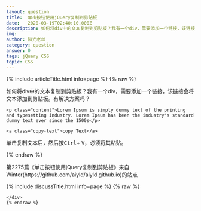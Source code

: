```yaml
---
layout: question
title:  单击按钮使用jQuery复制到剪贴板
date:   2020-03-19T02:40:10.000Z
description: 如何将div中的文本复制到剪贴板？我有一个div，需要添加一个链接，该链接会将文本添加到剪贴板。有解决方案吗？<p class="content">L...
img: 
author: 阳光老丝
category: question
answer: 0
tags: jQuery CSS
topic: CSS
---
```

<div class="article-root">
  <div class="article">
    {% include articleTitle.html info=page %}
    {% raw %}
    <div class="article-content"><p><font style="vertical-align: inherit;"><font style="vertical-align: inherit;">如何将div中的文本复制到剪贴板？</font><font style="vertical-align: inherit;">我有一个div，需要添加一个链接，该链接会将文本添加到剪贴板。</font><font style="vertical-align: inherit;">有解决方案吗？</font></font></p>

<pre><code>&lt;p class="content"&gt;Lorem Ipsum is simply dummy text of the printing and typesetting industry. Lorem Ipsum has been the industry's standard dummy text ever since the 1500s&lt;/p&gt;<font></font>
<font></font>
&lt;a class="copy-text"&gt;copy Text&lt;/a&gt;<font></font>
</code></pre>

<p><font style="vertical-align: inherit;"><font style="vertical-align: inherit;">单击复制文本后，然后按</font></font><kbd>Ctrl</kbd><font style="vertical-align: inherit;"><font style="vertical-align: inherit;">+ </font></font><kbd>V</kbd><font style="vertical-align: inherit;"><font style="vertical-align: inherit;">，必须将其粘贴。</font></font></p></div>
    {% endraw %}
  </div>
  <p class="winter_mark">第2275篇《单击按钮使用jQuery复制到剪贴板》来自Winter(https://github.com/aiyld/aiyld.github.io)的站点</p>
  <div class="discuss-wrapper">
    {% include discussTitle.html info=page %}
    {% raw %}
    <div class="discuss-list">
    
    </div>
    {% endraw %}
  </div>
<div>
